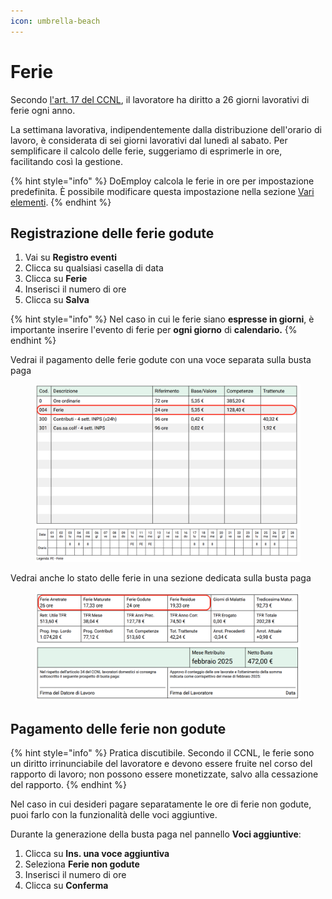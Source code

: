 ```yaml
---
icon: umbrella-beach
---
```


# Ferie

Secondo [l'art. 17 del CCNL](https://doemploy.app/it/ccnl?scroll=art17), il lavoratore ha diritto a 26 giorni lavorativi di ferie ogni anno.

La settimana lavorativa, indipendentemente dalla distribuzione dell'orario di lavoro, è considerata di sei giorni lavorativi dal lunedì al sabato. Per semplificare il calcolo delle ferie, suggeriamo di esprimerle in ore, facilitando così la gestione.

{% hint style="info" %}
DoEmploy calcola le ferie in ore per impostazione predefinita. È possibile modificare questa impostazione nella sezione [Vari elementi](../dati-lavoratore/varie-elementi.md).
{% endhint %}

## Registrazione delle ferie godute

1. Vai su **Registro eventi**
2. Clicca su qualsiasi casella di data
3. Clicca su **Ferie**
4. Inserisci il numero di ore
5. Clicca su **Salva**

{% hint style="info" %}
Nel caso in cui le ferie siano **espresse in giorni**, è importante inserire l'evento di ferie per **ogni giorno** di **calendario.**
{% endhint %}

Vedrai il pagamento delle ferie godute con una voce separata sulla busta paga

<figure><img src="../../.gitbook/assets/image (4).png" alt=""><figcaption></figcaption></figure>

Vedrai anche lo stato delle ferie in una sezione dedicata sulla busta paga

<figure><img src="../../.gitbook/assets/Screenshot 2025-02-11 at 11.09.30.png" alt=""><figcaption></figcaption></figure>

## Pagamento delle ferie non godute <a href="#pagamento-delle-ferie-non-godute" id="pagamento-delle-ferie-non-godute"></a>

{% hint style="info" %}
Pratica discutibile. Secondo il CCNL, le ferie sono un diritto irrinunciabile del lavoratore e devono essere fruite nel corso del rapporto di lavoro; non possono essere monetizzate, salvo alla cessazione del rapporto.
{% endhint %}

Nel caso in cui desideri pagare separatamente le ore di ferie non godute, puoi farlo con la funzionalità delle voci aggiuntive.

Durante la generazione della busta paga nel pannello **Voci aggiuntive**:

1. Clicca su **Ins. una voce aggiuntiva**
2. Seleziona **Ferie non godute**
3. Inserisci il numero di ore
4. Clicca su **Conferma**

